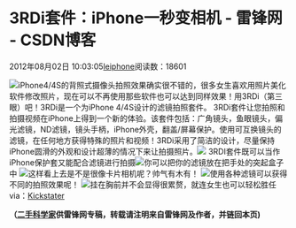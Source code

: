 
# 3RDi套件：iPhone一秒变相机 - 雷锋网 - CSDN博客


2012年08月02日 10:03:05[leiphone](https://me.csdn.net/leiphone)阅读数：18601


![](http://www.leiphone.com/wp-content/uploads/2012/08/ef50298c0e2f101befcfc27080f7056e_large-150x150.jpg)iPhone4/4S的背照式摄像头拍照效果确实很不错的，很多女生喜欢用照片美化软件修改照片，现在可以不再使用那些软件也可以达到同样效果！用3RDi（第三眼）吧！3RDi是一个为iPhone
 4/4S设计的滤镜拍照套件。
3RDi套件让您拍照和拍摄视频在iPhone上得到一个新的体验。该套件包括：广角镜头，鱼眼镜头，偏光滤镜，ND滤镜，镜头手柄，iPhone外壳，翻盖/屏幕保护。使用可互换镜头的滤镜，在任何地方获得特殊的照片和视频！3RDi采用了简洁的设计，尽量保持iPhone圆滑的外观和设计超薄的情况下来让拍摄照片。![](http://www.leiphone.com/wp-content/uploads/2012/08/eb87339176eb58dd5b82a9cab1eaf556_large1.jpg)
3RDI套件既可以当作iPhone保护套又能配合滤镜进行拍摄![](http://www.leiphone.com/wp-content/uploads/2012/08/3adb6b3ae686094c264d7ee1a29ba3de_large1.jpg)你可以把你的滤镜放在把手处的突起盒子中
![](http://www.leiphone.com/wp-content/uploads/2012/08/862b9dcfd47d02467c8077153f388b75_large1.jpg)这样看上去是不是很像卡片相机呢？帅气有木有！
![](http://www.leiphone.com/wp-content/uploads/2012/08/19508e6190ad17872f63ac79ccbf6668_large-1.jpg)使用各种滤镜可以获得不同的拍照效果呢！
![](http://www.leiphone.com/wp-content/uploads/2012/08/f3de4e67480683249a11a70ce01faf54_large.jpg)挂在胸前并不会显得很累赘，就连女生也可以轻松胜任
via：[Kickstater](http://www.kickstarter.com/projects/942426945/the-3rdi-kit-high-end-camera-kit-for-an-iphone-4-4?ref=category)

**（****[二手科学家](http://www.leiphone.com/author/%E4%BA%8C%E6%89%8B%E7%A7%91%E5%AD%A6%E5%AE%B6)****供****雷锋网****专稿，转载请注明来自雷锋网及作者，并链回本页)**

